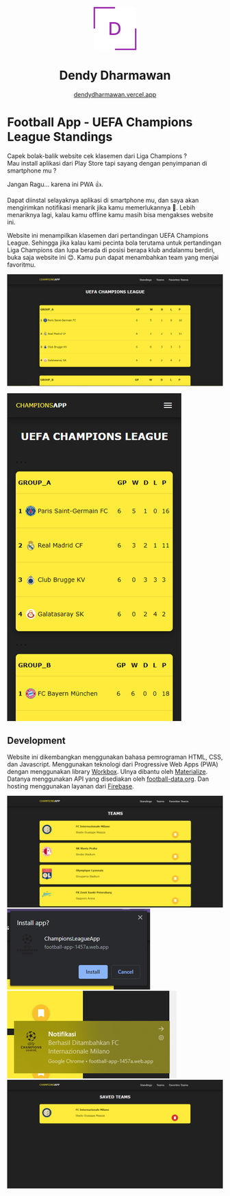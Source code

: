 <div align="center">
  <img alt="Logo" src="./dendy logo.png" width="100" />
</div>
<h1 align="center">
  Dendy Dharmawan
</h1>
<p align="center">
  <a href="https://dendydharmawan.vercel.app/" target="_blank">dendydharmawan.vercel.app</a>
</p>

# Football App - UEFA Champions League Standings

Capek bolak-balik website cek klasemen dari Liga Champions ? <br>
Mau install aplikasi dari Play Store tapi sayang dengan penyimpanan di smartphone mu ? <br>

Jangan Ragu... karena ini PWA 👍.

Dapat diinstal selayaknya aplikasi di smartphone mu, dan saya akan mengirimkan notifikasi menarik jika kamu memerlukannya 🤣. Lebih menariknya lagi, kalau kamu offline kamu masih bisa mengakses website ini.

Website ini menampilkan klasemen dari pertandingan UEFA Champions League. Sehingga jika kalau kami pecinta bola terutama untuk pertandingan Liga Champions dan lupa berada di posisi berapa klub andalanmu berdiri, buka saja website ini 😊. Kamu pun dapat menambahkan team yang menjai favoritmu.


[![Football App - UEFA Champions League Standings](/football-app-1.png "Football App - UEFA Champions League Standings")](http://football-app-1457a.web.app/)

[![Football App - UEFA Champions League Standings](/football-app-6.png "Football App - UEFA Champions League Standings")](http://football-app-1457a.web.app/)

## Development
Website ini dikembangkan menggunakan bahasa pemrograman HTML, CSS, dan Javascript. Menggunakan teknologi dari Progressive Web Apps (PWA) dengan menggunakan library [Workbox](https://developers.google.com/web/tools/workbox). UInya dibantu oleh [Materialize](https://materializecss.com/getting-started.html). Datanya menggunakan API yang disediakan oleh [football-data.org](https://www.football-data.org/documentation/api). Dan hosting menggunakan layanan dari [Firebase](https://firebase.google.com/?hl=id).

[![Football App - UEFA Champions League Standings](/football-app-2.png "Football App - UEFA Champions League Standings")](http://football-app-1457a.web.app/)
[![Football App - UEFA Champions League Standings](/football-app-3.png "Football App - UEFA Champions League Standings")](http://football-app-1457a.web.app/) <br>
[![Football App - UEFA Champions League Standings](/football-app-4.png "Football App - UEFA Champions League Standings")](http://football-app-1457a.web.app/)
[![Football App - UEFA Champions League Standings](/football-app-5.png "Football App - UEFA Champions League Standings")](http://football-app-1457a.web.app/)
